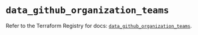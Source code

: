 # `data_github_organization_teams`

Refer to the Terraform Registry for docs: [`data_github_organization_teams`](https://registry.terraform.io/providers/integrations/github/5.43.0/docs/data-sources/organization_teams).
